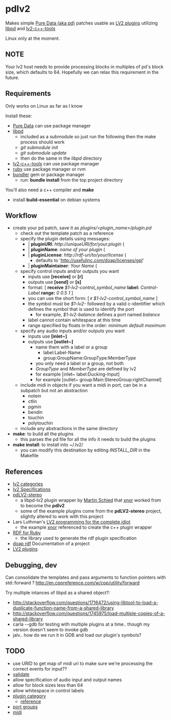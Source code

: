 pdlv2
====

Makes simple [Pure Data (aka pd)](http://msp.ucsd.edu/software.html) patches usable as [LV2 plugins](http://lv2plug.in/) utilizing [libpd](https://github.com/libpd/libpd) and [lv2-c++-tools](http://www.nongnu.org/ll-plugins/hacking.html)

Linux only at the moment.

NOTE
----

Your lv2 host needs to provide processing blocks in multiples of pd's block size, which defaults to 64. 
Hopefully we can relax this requirement in the future.


Requirements
----

Only works on Linux as far as I know

Install these:
* [Pure Data](http://msp.ucsd.edu/software.html) can use package manager
* [libpd](https://github.com/libpd/libpd)
	* included as a submodule so just run the following then the make process should work
	* _git submodule init_
	* _git submodule update_
	* then do the same in the _libpd_ directory
* [lv2-c++-tools](http://www.nongnu.org/ll-plugins/hacking.html) can use package manager
* [ruby](https://www.ruby-lang.org) use package manager or rvm
* [bundler](http://bundler.io/) gem or package manager
  * run: **bundle install** from the top project directory

You'll also need a c++ compiler and **make**
* install **build-essential** on debian systems


Workflow
----
* create your pd patch, save it as *plugins/\<plugin_name\>/plugin.pd*
  * check out the template patch as a reference
  * specify the plugin details using messages:
    * | **pluginURI**: *http://uniqueURI/for/your.plugin* (
    * | **pluginName**: *name of your plugin* (
    * | **pluginLicense**: *http://rdf-uri/to/your/license* (
      * defaults to 'http://usefulinc.com/doap/licenses/gpl'
    * | **pluginMaintainer**: *Your Name* (
  * specify control inputs and/or outputs you want
    * inputs use **[receive]** or **[r]**
    * outputs use **[send]** or **[s]**
    * format: [ **receive** *$1-lv2-control_symbol_name* **label:** *Control-Label* **range:** *0 0.5 1* ]
    * you can use the short form: [ **r** _$1-lv2-control_symbol_name_ ]
    * the symbol must be *$1-lv2-* followed by a valid c-identifier which defines the symbol that is used to identify the port
      * for example, *$1-lv2-balance* defines a port named *balance*
    * label cannot contain whitespace at this time
    * range specified by floats in the order: *minimum* *default* *maximum*
  * specify any audio inputs and/or outputs you want
    * inputs use **[inlet~]**
    * outputs use **[outlet~]**
      * name them with a label or a group
        * label:Label-Name
        * group:GroupName:GroupType:MemberType
      * you only need a label or a group, not both
      * _GroupType_ and _MemberType_ are defined by lv2
      * for example [inlet~ label:Ducking-Input]
      * for example [outlet~ group:Main:StereoGroup:rightChannel]
  * include midi in objects if you want a midi in port, can be in a subpatch but not
    an abstraction
    * notein
    * ctlin
    * pgmin
    * bendin
    * touchin
    * polytouchin
  * include any abstractions in the same directory
* **make**: to build all the plugins
  * this parses the pd file for all the info it needs to build the plugins
* **make install**: to install into ~/.lv2/
  * you can modify this destination by editing *INSTALL_DIR* in the Makefile


References
----

* [lv2 categories](http://lv2plug.in/ns/lv2core/)
* [lv2 Specifications](http://lv2plug.in/ns/)
* [pdLV2-stereo](https://github.com/unknownError/pdLV2-stereo)
  * a libpd-lv2 plugin wrapper by [Martin Schied](https://github.com/unknownError) that [xnor](http://x37v.info) worked from to become the **pdlv2**
  * some of the example plugins come from the **pdLV2-stereo** project, slightly altered to work with this project
* Lars Luthman's [LV2 programming for the complete idiot](http://www.nongnu.org/ll-plugins/lv2pftci/)
  * the example [xnor](http://x37v.info) referenced to create the c++ plugin wrapper
* [RDF for Ruby](http://blog.datagraph.org/2010/03/rdf-for-ruby)
  * the library used to generate the rdf plugin specification
* [doap rdf](https://github.com/edumbill/doap/) Documentation of a project
* [LV2 plugins](http://lv2plug.in/)


Debugging, dev
----

Can consolidate the templates and pass arguments to function pointers with std::forward ?
http://en.cppreference.com/w/cpp/utility/forward

Try multiple intances of libpd as a shared object?:
* http://stackoverflow.com/questions/1716472/using-libtool-to-load-a-duplicate-function-name-from-a-shared-library
* http://stackoverflow.com/questions/1745975/load-multiple-copies-of-a-shared-library
* carla --gdb for testing with multiple plugins at a time.. though my version doesn't seem to invoke gdb
* jalv.. how do we run it in GDB and load our plugin's symbols?


TODO
----

* use URID to get map of midi uri to make sure we're processing the correct events for input??
* [validate](http://lv2plug.in/pages/validating-lv2-data.html)
* allow specification of audio input and output names
* allow for block sizes less than 64
* allow whitespace in control labels
* [plugin category](http://www.nongnu.org/ll-plugins/lv2pftci/#More_metadata)
  * [reference](http://lv2plug.in/ns/lv2core/#sec-reference)
* [port groups](http://ll-plugins.nongnu.org/lv2/ext/portgroups/)
* [midi](http://lv2plug.in/ns/ext/midi#MidiEvent)
